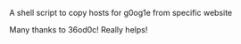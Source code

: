 A shell script to copy hosts for g0og1e from specific website

Many thanks to 36od0c! Really helps!
